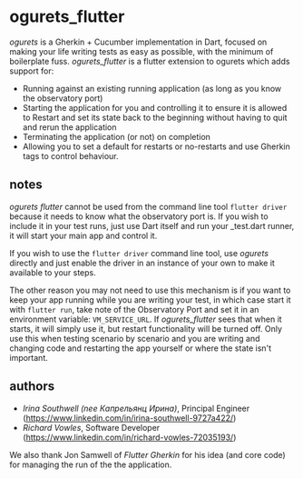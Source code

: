 # ogurets_flutter

*ogurets* is a Gherkin + Cucumber implementation in Dart, focused on making your life writing tests as easy as possible,
with the minimum of boilerplate fuss. *ogurets_flutter* is a flutter extension to ogurets which adds support for:

- Running against an existing running application (as long as you know the observatory port)
- Starting the application for you and controlling it to ensure it is allowed to Restart and set its state back
to the beginning without having to quit and rerun the application
- Terminating the application (or not) on completion
- Allowing you to set a default for restarts or no-restarts and use Gherkin tags to control behaviour.

## notes

*ogurets flutter* cannot be used from the command line tool `flutter driver` because it needs to know what 
the observatory port is. If you wish to include it in your test runs, just use Dart itself and run your 
_test.dart runner, it will start your main app and control it.

If you wish to use the `flutter driver` command line tool, use *ogurets* directly and just enable the driver in
an instance of your own to make it available to your steps. 

The other reason you may not need to use this mechanism is if you want to keep your app
running while you are writing your test, in which case start it with `flutter run`, take note of the Observatory
Port and set it in an environment variable: `VM_SERVICE_URL`. If *ogurets_flutter* sees that when it starts, it will
simply use it, but restart functionality will be turned off. Only use this when testing scenario by scenario and
you are writing and changing code and restarting the app yourself or where the state isn't important.
 

## authors

- _Irina Southwell (nee Капрельянц Ирина)_, Principal Engineer (https://www.linkedin.com/in/irina-southwell-9727a422/)
- _Richard Vowles_, Software Developer (https://www.linkedin.com/in/richard-vowles-72035193/)

We also thank Jon Samwell of _Flutter Gherkin_ for his idea (and core code) for managing the run of the the application.
 

